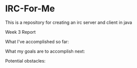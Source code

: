 # IRC-For-Me
This is a repository for creating an irc server and client in java


Week 3 Report

  What I've accomplished so far:
  
  What my goals are to accomplish next:
  
  Potential obstacles:

